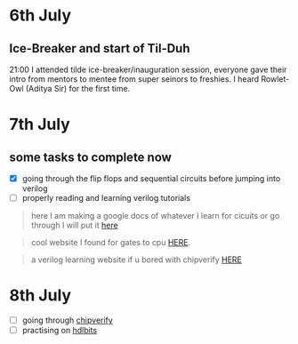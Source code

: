 # 6th July

## Ice-Breaker and start of Til-Duh

21:00 I attended tilde ice-breaker/inauguration session, everyone gave their intro from mentors to mentee from super seinors to freshies. I heard Rowlet-Owl (Aditya Sir) for the first time.

# 7th July 

## some tasks to complete now 
- [x] going through the flip flops and sequential circuits before jumping into verilog
- [ ] properly reading and learning verilog tutorials 

> here I am making a google docs of whatever I learn for cicuits or go through I will put it [here](https://docs.google.com/document/d/1hOBfWosvP3_pRAZBOtx9HsrDAkQ1D_OR5iy71Z0ka5I/edit?usp=sharing)

> cool website I found for gates to cpu [HERE](https://nandgame.com/).

> a verilog learning website if u bored with chipverify [HERE](http://www.asic-world.com/verilog/index.html)

# 8th July

- [ ] going through [chipverify](https://www.chipverify.com/tutorials/verilog)
- [ ] practising on [hdlbits](https://hdlbits.01xz.net/wiki/Main_Page)

